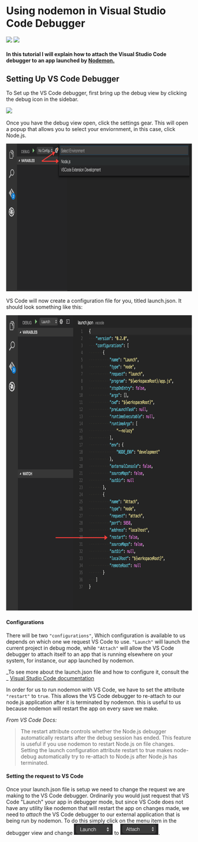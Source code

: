 # Using nodemon in Visual Studio Code Debugger
<img src="https://camo.githubusercontent.com/fd1ea21338ceeef34920e44e97d099f3c47a78c3/687474703a2f2f6e6f64656d6f6e2e696f2f6e6f64656d6f6e2e737667" width="150" style="display: inline">
<img src="https://pbs.twimg.com/profile_images/676630166190166017/UYxw-HcD_400x400.png" width="150" style="display: inline">

#### In this tutorial I will explain how to attach the Visual Studio Code debugger to an app launched by [Nodemon.](https://github.com/remy/nodemon)

## Setting Up VS Code Debugger
To Set up the VS Code debugger, first bring up the debug view by clicking the debug icon in the sidebar.

<img src="https://code.visualstudio.com/images/debugging_debugicon.png">

Once you have the debug view open, click the settings gear. This will open a popup that allows you to select your enviornment, in this case, click Node.js.

<img src="./img/2.png" height="400" style="display: inline">

VS Code will now  create a configuration file for you, titled launch.json. It should look something like this:

<img src="./img/4.png" height="800">

#### Configurations
There will be two `"configurations"`, Which configuration is available to us depends on which one we request VS Code to use. `"Launch"` will launch the current project 
in debug mode, while `"Attach"` will allow the VS Code debugger to attach itself to an app that is running elsewhere on your system, for instance, our app launched by nodemon.

_To see more about the launch.json file and how to configure it, consult the _ [Visual Studio Code documentation](https://code.visualstudio.com/Docs/editor/debugging)

In order for us to run nodemon with VS Code, we have to set the attribute `"restart"` to `true`. This allows the VS Code debugger to re-attach to our node.js application after it is 
terminated by nodemon. this is useful to us because nodemon will restart the app on every save we make.

 _From VS Code Docs:_
> The restart attribute controls whether the Node.js debugger automatically restarts after the debug session has ended. This feature is useful if you use nodemon to restart Node.js on file changes. Setting the launch configuration attribute restart to true makes node-debug automatically try to re-attach to Node.js after Node.js has terminated.

#### Setting the request to VS Code
Once your launch.json file is setup we need to change the request we are making to the VS Code debugger. Ordinarily you would just request that VS Code "Launch"
 your app in debugger mode, but since VS Code does not have any utility like nodemon that will restart the app on changes made, we need to _attach_ the VS Code debugger to our external application that is being run by nodemon.
To do this simply click on the menu item in the debugger view and change <img src="./img/launch.png" height="30" style="display: inline"> to <img src="./img/attach.png" height="30" style="display: inline">.
